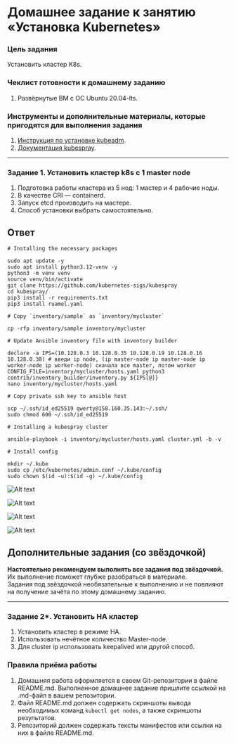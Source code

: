# Домашнее задание к занятию «Установка Kubernetes»

### Цель задания

Установить кластер K8s.

### Чеклист готовности к домашнему заданию

1. Развёрнутые ВМ с ОС Ubuntu 20.04-lts.

### Инструменты и дополнительные материалы, которые пригодятся для выполнения задания

1. [Инструкция по установке kubeadm](https://kubernetes.io/docs/setup/production-environment/tools/kubeadm/create-cluster-kubeadm/).
2. [Документация kubespray](https://kubespray.io/).

---

### Задание 1. Установить кластер k8s с 1 master node

1. Подготовка работы кластера из 5 нод: 1 мастер и 4 рабочие ноды.
2. В качестве CRI — containerd.
3. Запуск etcd производить на мастере.
4. Способ установки выбрать самостоятельно.

## Ответ

```
# Installing the necessary packages

sudo apt update -y
sudo apt install python3.12-venv -y
python3 -m venv venv
source venv/bin/activate
git clone https://github.com/kubernetes-sigs/kubespray
cd kubespray/
pip3 install -r requirements.txt
pip3 install ruamel.yaml

# Copy `inventory/sample` as `inventory/mycluster`

cp -rfp inventory/sample inventory/mycluster

# Update Ansible inventory file with inventory builder

declare -a IPS=(10.128.0.3 10.128.0.35 10.128.0.19 10.128.0.16 10.128.0.38) # введи ip node, (ip master-node ip master-node ip worker-node ip worker-node) сначала все master, потом worker
CONFIG_FILE=inventory/mycluster/hosts.yaml python3 contrib/inventory_builder/inventory.py ${IPS[@]}
nano inventory/mycluster/hosts.yaml

# Copy private ssh key to ansible host

scp ~/.ssh/id_ed25519 qwerty@158.160.35.143:~/.ssh/
sudo chmod 600 ~/.ssh/id_ed25519

# Installing a kubespray cluster

ansible-playbook -i inventory/mycluster/hosts.yaml cluster.yml -b -v

# Install config

mkdir ~/.kube
sudo cp /etc/kubernetes/admin.conf ~/.kube/config
sudo chown $(id -u):$(id -g) ~/.kube/config
```

![Alt text](https://github.com/wineperm/SHDEVOPS-2/assets/15356046/6e40abb5-21d2-4f0d-bf37-2d5438ecfdc4)

![Alt text](https://github.com/wineperm/SHDEVOPS-2/assets/15356046/414d81a3-0de6-4484-80fa-a6e9c027918c)

![Alt text](https://github.com/wineperm/SHDEVOPS-2/assets/15356046/5faada04-8dbd-4927-98ba-cf84957f3a40)

![Alt text](https://github.com/wineperm/SHDEVOPS-2/assets/15356046/62c4b75e-5d5c-4e32-9a92-9a744b6a6643)

## Дополнительные задания (со звёздочкой)

**Настоятельно рекомендуем выполнять все задания под звёздочкой.** Их выполнение поможет глубже разобраться в материале.  
Задания под звёздочкой необязательные к выполнению и не повлияют на получение зачёта по этому домашнему заданию.

---

### Задание 2\*. Установить HA кластер

1. Установить кластер в режиме HA.
2. Использовать нечётное количество Master-node.
3. Для cluster ip использовать keepalived или другой способ.

### Правила приёма работы

1. Домашняя работа оформляется в своем Git-репозитории в файле README.md. Выполненное домашнее задание пришлите ссылкой на .md-файл в вашем репозитории.
2. Файл README.md должен содержать скриншоты вывода необходимых команд `kubectl get nodes`, а также скриншоты результатов.
3. Репозиторий должен содержать тексты манифестов или ссылки на них в файле README.md.
